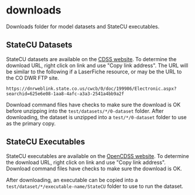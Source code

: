 # downloads

Downloads folder for model datasets and StateCU executables.

## StateCU Datasets

StateCU datasets are available on the
[CDSS website](https://cdss.colorado.gov/modeling-data/consumptive-use-statecu).
To determine the download URL, right click on link and use "Copy link address".
The URL will be similar to the following if a LaserFiche resource,
or may be the URL to the CO DWR FTP site.

```
https://dnrweblink.state.co.us/cwcb/0/doc/199986/Electronic.aspx?searchid=625e6e08-1aa8-4afc-a3a3-2541a4bb9a2f
```

Download command files have checks to make sure the download is OK before unzipping into the
`test/datasets/*/0-dataset` folder.
After downloading, the dataset is unzipped into a `test/*/0-dataset` folder to use as the primary copy.

## StateCU Executables

StateCU executables are available on the
[OpenCDSS website](https://opencdss.state.co.us/statecu/).
To determine the download URL, right click on link and use "Copy link address".
Download command files have checks to make sure the download is OK.

After downloading, an executable can be copied into a `test/dataset/*/executable-name/StateCU` folder
to use to run the dataset.
